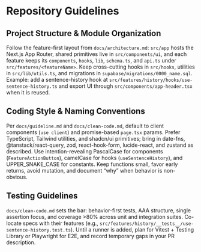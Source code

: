 # Repository Guidelines

## Project Structure & Module Organization
Follow the feature-first layout from `docs/architecture.md`: `src/app` hosts the Next.js App Router, shared primitives live in `src/components/ui`, and each feature keeps its `components`, `hooks`, `lib`, `schema.ts`, and `api.ts` under `src/features/<featureName>`. Keep cross-cutting hooks in `src/hooks`, utilities in `src/lib/utils.ts`, and migrations in `supabase/migrations/0000_name.sql`. Example: add a sentence-history hook at `src/features/history/hooks/use-sentence-history.ts` and export UI through `src/components/app-header.tsx` when it is reused.


## Coding Style & Naming Conventions
Per `docs/guideline.md` and `docs/clean-code.md`, default to client components (`use client`) and promise-based `page.tsx` params. Prefer TypeScript, Tailwind utilities, and shadcn/ui primitives; bring in date-fns, @tanstack/react-query, zod, react-hook-form, lucide-react, and zustand as described. Use intention-revealing PascalCase for components (`FeatureActionButton`), camelCase for hooks (`useSentenceHistory`), and UPPER_SNAKE_CASE for constants. Keep functions small, favor early returns, avoid mutation, and document “why” when behavior is non-obvious.

## Testing Guidelines
`docs/clean-code.md` sets the bar: behavior-first tests, AAA structure, single assertion focus, and coverage >80% across unit and integration suites. Co-locate specs with their features (e.g., `src/features/history/__tests__/use-sentence-history.test.ts`). Until a runner is added, plan for Vitest + Testing Library or Playwright for E2E, and record temporary gaps in your PR description.
